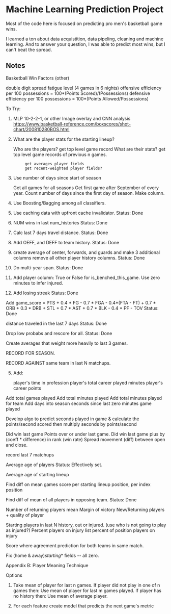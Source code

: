 # Machine Learning Prediction Project

Most of the code here is focused on predicting pro men's basketball game wins. 

I learned a ton about data acquistition, data pipeling, cleaning and machine learning. And to answer your question, I was able to predict most wins, but I can't beat the spread.

## Notes

Basketball Win Factors (other)

double digit spread
fatigue level (4 games in 6 nights)
offensive efficiency per 100 possessions = 100*(Points Scored)/(Possessions)
defensive efficiency per 100 possessions = 100*(Points Allowed/Possessions)



To Try:

1. MLP 10-2-2-1, or other
Image overlay and CNN analysis
    https://www.basketball-reference.com/boxscores/shot-chart/200810280BOS.html


2. What are the player stats for the starting lineup?

    Who are the players?
        get top level game record
    What are their stats?
        get top level game records of previous n games.
        
            get averages player fields
            get recent-weighted player fields?
            
3. Use number of days since start of season

    Get all games for all seasons
    Get first game after September of every year.
    Count number of days since the first day of season. Make column.             
                
4. Use Boosting/Bagging among all classifiers.

6. Use caching data with upfront cache invalidator.
Status: Done

7. NUM wins in last num_histories
Status: Done

10. Calc last 7 days travel distance.
Status: Done

11. Add OEFF, and DEFF to team history.
Status: Done

12. create average of center, forwards, and guards and make 3 additional columns remove all other
player history columns.
Status: Done

14. Do multi-year span.
Status: Done

15. Add player column: True or False for is_benched_this_game. Use zero minutes to infer injured.

16. Add losing streak
Status: Done

Add game_score = PTS + 0.4 * FG - 0.7 * FGA - 0.4*(FTA - FT) + 0.7 * ORB + 0.3 * DRB + STL + 0.7 * AST + 0.7 * BLK - 0.4 * PF - TOV
Status: Done

distance traveled in the last 7 days
Status: Done

Drop low probabs and rescore for all.
Status: Done

Create averages that weight more heavily to last 3 games.

RECORD FOR SEASON.

RECORD AGAINST same team in last N matchups.

5. Add:

    player's time in profession
    player's total career played minutes
    player's career points
    

Add total games played
Add total minutes played
Add total minutes played for team
Add days into season
seconds since last zero minutes game played

Develop algo to predict seconds played in game
    & calculate the points/second scored
    then multiply seconds by points/second

Did win last game
Points over or under last game.
Did win last game plus by (coeff * difference) in rank (win rate)
Spread movement (diff) between open and close.

record last 7 matchups

Average age of players
Status: Effectively set.

Average age of starting lineup

Find diff on mean games score per starting lineup position, per index position

Find diff of mean of all players in opposing team.
Status: Done

Number of returning players
mean Margin of victory
New/Returning players + quality of player

Starting players in last N history, out or injured. (use who is not going to play as injured?)
Percent players on injury list
percent of position players on injury

Score where agreement prediction for both teams in same match.

Fix (home & away)_starting_* fields -- all zero.

Appendix B: Player Meaning Technique

Options
1. Take mean of player for last n games.
    If player did not play in one of n games then:
        Use mean of player for last m games played. 
            If player has no history then:
                Use mean of average player.
                
2. For each feature create model that predicts the next game's metric
